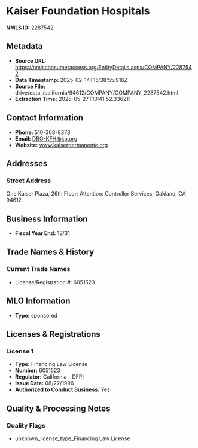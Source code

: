 # Kaiser Foundation Hospitals

**NMLS ID:** 2287542

## Metadata
- **Source URL:** https://nmlsconsumeraccess.org/EntityDetails.aspx/COMPANY/2287542
- **Data Timestamp:** 2025-02-14T16:38:55.916Z
- **Source File:** drive/data_/california/94612/COMPANY/COMPANY_2287542.html
- **Extraction Time:** 2025-05-27T10:41:52.336211

## Contact Information
- **Phone:** 510-368-8373
- **Email:** DBO-KFH@kp.org
- **Website:** www.kaiserpermanente.org

## Addresses
### Street Address
One Kaiser Plaza, 26th Floor; Attention: Controller Services; Oakland, CA 94612

## Business Information
- **Fiscal Year End:** 12/31

## Trade Names & History
### Current Trade Names
- License/Registration #: 6051523

## MLO Information
- **Type:** sponsored

## Licenses & Registrations

### License 1
- **Type:** Financing Law License
- **Number:** 6051523
- **Regulator:** California - DFPI
- **Issue Date:** 08/22/1996
- **Authorized to Conduct Business:** Yes

## Quality & Processing Notes
### Quality Flags
- unknown_license_type_Financing Law License
